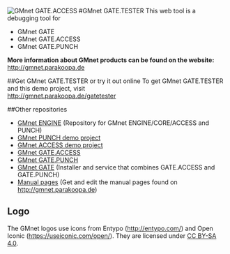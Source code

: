 ![GMnet GATE.ACCESS](http://parakoopa.de/GMnet/gatetester.png)
#GMnet GATE.TESTER
This web tool is a debugging tool for

* GMnet GATE
* GMnet GATE.ACCESS
* GMnet GATE.PUNCH


**More information about GMnet products can be found on the website:**  
http://gmnet.parakoopa.de

##Get GMnet GATE.TESTER or try it out online
To get GMnet GATE.TESTER and this demo project, visit  
http://gmnet.parakoopa.de/gatetester

##Other repositories

* [GMnet ENGINE](https://github.com/Parakoopa/GMnet-ENGINE) (Repository for GMnet ENGINE/CORE/ACCESS and PUNCH)
* [GMnet PUNCH demo project](https://github.com/Parakoopa/GMnet-PUNCH-Demo)
* [GMnet ACCESS demo project](https://github.com/Parakoopa/GMnet-ACCESS-Demo)
* [GMnet GATE.ACCESS](https://github.com/Parakoopa/GMnet-GATE-ACCESS)
* [GMnet GATE.PUNCH](https://github.com/Parakoopa/GMnet-GATE-PUNCH)
* [GMnet GATE](https://github.com/Parakoopa/GMnet-GATE) (Installer and service that combines GATE.ACCESS and GATE.PUNCH)
* [Manual pages](https://github.com/Parakoopa/GMnet-manual) (Get and edit the manual pages found on http://gmnet.parakoopa.de)

## Logo
The GMnet logos use icons from Entypo (http://entypo.com/) and Open Iconic (https://useiconic.com/open/). They are licensed under [CC BY-SA 4.0](https://creativecommons.org/licenses/by-sa/4.0/).